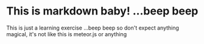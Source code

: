 # This is markdown baby! ...beep beep

This is just a learning exercise ...beep beep so don't expect anything magical, it's not like this is meteor.js or anything

